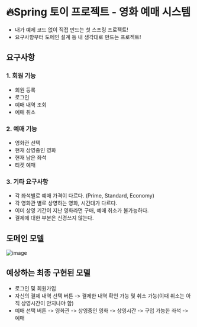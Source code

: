# 🔥Spring 토이 프로젝트 - 영화 예매 시스템

- 내가 예제 코드 없이 직접 만드는 첫 스프링 프로젝트!
- 요구사항부터 도메인 설계 등 내 생각대로 만드는 프로젝트!

## 요구사항

### 1. 회원 기능
- 회원 등록
- 로그인
- 예매 내역 조회
- 예매 취소
### 2. 예매 기능
- 영화관 선택
- 현재 상영중인 영화
- 현재 남은 좌석
- 티켓 예매
### 3. 기타 요구사항
- 각 좌석별로 예매 가격이 다르다. (Prime, Standard, Economy)
- 각 영화관 별로 상영하는 영화, 시간대가 다르다.
- 이미 상영 기간이 지난 영화라면 구매, 예매 취소가 불가능하다.
- 결제에 대한 부분은 신경쓰지 않는다.

## 도메인 모델
![image](https://user-images.githubusercontent.com/65909160/126879401-9efb5654-b692-403e-abb5-4c9cf727abe5.png)


## 예상하는 최종 구현된 모델

- 로그인 및 회원가입
- 자신의 결제 내역 선택 버튼 -> 결제한 내역 확인 가능 및 취소 가능(이때 취소는 아직 상영시간이 안지나야 함)
- 예매 선택 버튼 -> 영화관 -> 상영중인 영화 -> 상영시간 -> 구입 가능한 좌석 -> 예매
